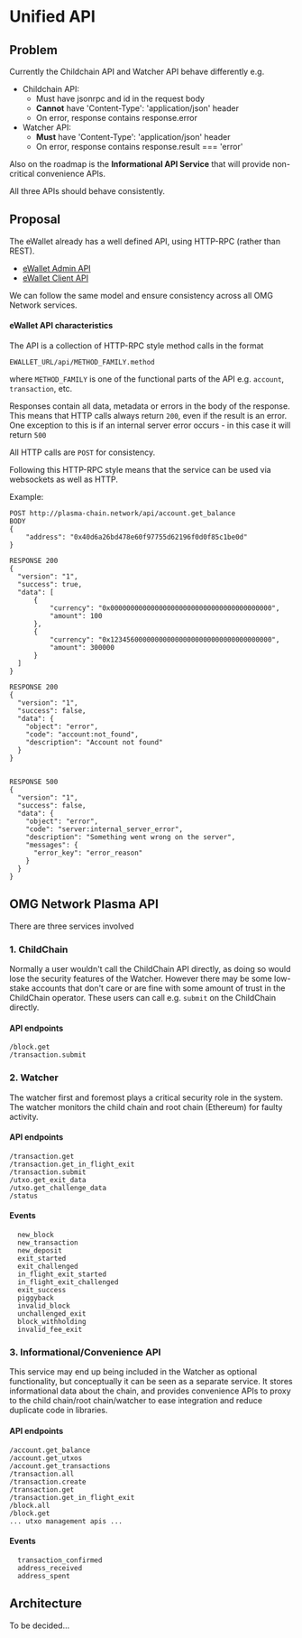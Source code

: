 # Unified API

## Problem
Currently the Childchain API and Watcher API behave differently e.g.
 - Childchain API:
   - Must have jsonrpc and id in the request body
   - **Cannot** have 'Content-Type': 'application/json' header
   - On error, response contains response.error
 - Watcher API:
   - **Must** have 'Content-Type': 'application/json' header
   - On error, response contains response.result === 'error'

Also on the roadmap is the **Informational API Service** that will provide non-critical convenience APIs.

All three APIs should behave consistently.

## Proposal
The eWallet already has a well defined API, using HTTP-RPC (rather than REST).
 - [eWallet Admin API](https://ewallet.staging.omisego.io/api/admin/docs.ui)
 - [eWallet Client API](https://ewallet.staging.omisego.io/api/client/docs.ui)

We can follow the same model and ensure consistency across all OMG Network services.

#### eWallet API characteristics
The API is a collection of HTTP-RPC style method calls in the format
```
EWALLET_URL/api/METHOD_FAMILY.method
```
where `METHOD_FAMILY` is one of the functional parts of the API e.g. `account`, `transaction`, etc.

Responses contain all data, metadata or errors in the body of the response. This means that HTTP calls always return `200`, even if the result is an error. One exception to this is if an internal server error occurs - in this case it will return `500`

All HTTP calls are `POST` for consistency.

Following this HTTP-RPC style means that the service can be used via websockets as well as HTTP.

Example:
```
POST http://plasma-chain.network/api/account.get_balance
BODY
{
    "address": "0x40d6a26bd478e60f97755d62196f0d0f85c1be0d"
}

RESPONSE 200
{
  "version": "1",
  "success": true,
  "data": [
      {
          "currency": "0x0000000000000000000000000000000000000000",
          "amount": 100
      },
      {
          "currency": "0x1234560000000000000000000000000000000000",
          "amount": 300000
      }
  ]
}

RESPONSE 200
{
  "version": "1",
  "success": false,
  "data": {
    "object": "error",
    "code": "account:not_found",
    "description": "Account not found"
  }
}


RESPONSE 500
{
  "version": "1",
  "success": false,
  "data": {
    "object": "error",
    "code": "server:internal_server_error",
    "description": "Something went wrong on the server",
    "messages": {
      "error_key": "error_reason"
    }
  }
}
```
## OMG Network Plasma API
There are three services involved

### 1. ChildChain
Normally a user wouldn't call the ChildChain API directly, as doing so would lose the security features of the Watcher. However there may be some low-stake accounts that don't care or are fine with some amount of trust in the ChildChain operator. These users can call e.g. `submit` on the ChildChain directly.

#### API endpoints
```
/block.get
/transaction.submit
```

### 2. Watcher
The watcher first and foremost plays a critical security role in the system. The watcher monitors the child chain and root chain (Ethereum) for faulty activity.

#### API endpoints
```
/transaction.get
/transaction.get_in_flight_exit
/transaction.submit
/utxo.get_exit_data
/utxo.get_challenge_data
/status
```

#### Events
```
  new_block
  new_transaction
  new_deposit
  exit_started
  exit_challenged
  in_flight_exit_started
  in_flight_exit_challenged
  exit_success
  piggyback
  invalid_block
  unchallenged_exit
  block_withholding
  invalid_fee_exit
```


### 3. Informational/Convenience API
This service may end up being included in the Watcher as optional functionality, but conceptually it can be seen as a separate service. It stores informational data about the chain, and provides convenience APIs to proxy to the child chain/root chain/watcher to ease integration and reduce duplicate code in libraries.

#### API endpoints
```
/account.get_balance
/account.get_utxos
/account.get_transactions
/transaction.all
/transaction.create
/transaction.get
/transaction.get_in_flight_exit
/block.all
/block.get
... utxo management apis ...
```

#### Events
```
  transaction_confirmed
  address_received
  address_spent
```

## Architecture
To be decided...
